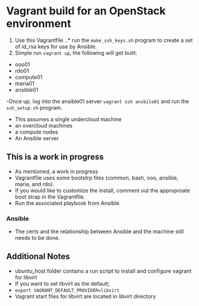 # Vagrant build for an OpenStack environment
1. Use this Vagrantfile
..* run the ```make_ssh_keys.sh``` program to create a set of id_rsa keys for use by Ansible.
2. Simple run ```vagrant up```, the following will get built: 
* ooo01
* rdo01
* compute01
* maria01
* ansible01

-Once up, log into the ansible01 server ```vagrant ssh ansbile01``` and run the ```ssh_setup.sh``` program.  

- This assumes a single undercloud machine
- an overcloud machines
- a compute nodes
- An Ansible server

## This is a work in progress
- As mentioned, a work in progress
- Vagrantfile uses some bootstrp files (common, bash, ooo, ansible, maria, and rdo). 
- If you would like to customize the install, comment out the approproate boot strap in the Vagrantfile.
- Run the associated playbook from Ansible.

### Ansible
- The certs and the relationship between Ansible and the machine still needs to be done. 

## Additional Notes
- ubuntu_host folder contains a run script to install and configure vagrant for libvirt
- If you want to set libvirt as the default;
- ```export VAGRANT_DEFAULT_PROVIDER=libvirt```
- Vagrant start files for libvirt are located in libvirt directory

